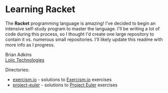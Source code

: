 # Learning Racket

The **Racket** programming language is amazing! I've decided to begin an intensive self-study program to master the language. I'll be writing a lot of code during this process, so I thought I'd create one large repository to contain it vs. numerous small repositories. I'll likely update this readme with more info as I progress.

Brian Adkins  
[Lojic Technologies](http://lojic.com)

Directories:  

* [exercism.io](https://github.com/lojic/LearningRacket/tree/master/exercism.io) - solutions to [Exercism.io](http://exercism.io) exercises
* [project-euler](https://github.com/lojic/LearningRacket/tree/master/project-euler) - solutions to [Project Euler](https://projecteuler.net/) exercises